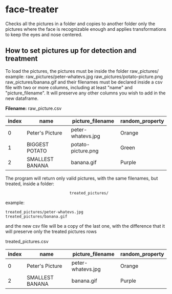 # face-treater
 Checks all the pictures in a folder and copies to another folder only the pictures where the face is recognizable enough and applies transformations to keep the eyes and nose centered.


## How to set pictures up for detection and treatment

To load the pictures, the pictures must be inside the folder
                            raw_pictures/
        example:
                            raw_pictures/peter-whatevs.jpg
                            raw_pictures/potato-picture.png
                            raw_pictures/banana.gif
and their filenames must be declared inside a csv file with two
or more columns, including at least "name" and "picture_filename". It will
preserve any other columns you wish to add in the new dataframe.

**Filename:** raw_picture.csv

|index|name|picture_filename|random_property|
|-----|----|----------------|---------------|
|0|Peter's Picture|peter-whatevs.jpg|Orange|
|1|BIGGEST POTATO|potato-picture.png|Green|
|2|SMALLEST BANANA|banana.gif|Purple|

The program will return only valid pictures, with the same filenames,
but treated, inside a folder:
```
                            treated_pictures/
```
example:
```
treated_pictures/peter-whatevs.jpg
treated_pictures/banana.gif
```

and the new csv file will be a copy of the last one, with the difference
that it will preserve only the treated pictures rows

treated_pictures.csv

|index|name|picture_filename|random_property|
|-----|----|----------------|---------------|
|0|Peter's Picture|peter-whatevs.jpg|Orange|
|2|SMALLEST BANANA|banana.gif|Purple|

